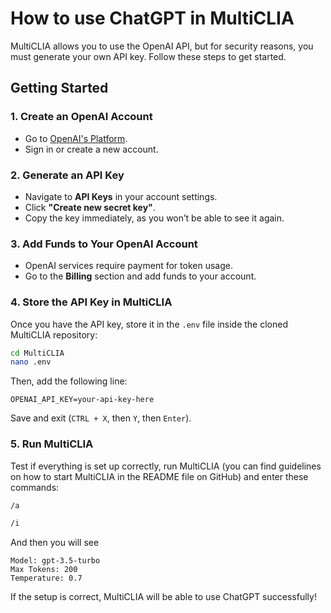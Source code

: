 
# How to use ChatGPT in MultiCLIA

MultiCLIA allows you to use the OpenAI API, but for security reasons, you must generate your own API key. Follow these steps to get started.

## Getting Started

### 1. Create an OpenAI Account
- Go to [OpenAI's Platform](https://platform.openai.com/).
- Sign in or create a new account.

### 2. Generate an API Key
- Navigate to **API Keys** in your account settings.
- Click **"Create new secret key"**.
- Copy the key immediately, as you won’t be able to see it again.

### 3. Add Funds to Your OpenAI Account
- OpenAI services require payment for token usage.
- Go to the **Billing** section and add funds to your account.

### 4. Store the API Key in MultiCLIA
Once you have the API key, store it in the `.env` file inside the cloned MultiCLIA repository:

```sh
cd MultiCLIA
nano .env
```

Then, add the following line:

```env
OPENAI_API_KEY=your-api-key-here
```

Save and exit (`CTRL + X`, then `Y`, then `Enter`).

### 5. Run MultiCLIA
Test if everything is set up correctly, run MultiCLIA (you can find guidelines on how to start MultiCLIA in the README file on GitHub) and enter these commands:

```sh
/a
```

```sh
/i
```
And then you will see 

```
Model: gpt-3.5-turbo
Max Tokens: 200
Temperature: 0.7
```

If the setup is correct, MultiCLIA will be able to use ChatGPT successfully!
